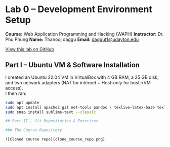 # Lab 0 – Development Environment Setup

**Course:** Web Application Programming and Hacking (WAPH) 
**Instructor:** Dr. Phu Phung
**Name:** Thanooj daggu
**Email:** daggut1@udayton.edu 

[View this lab on GitHub](https://github.com/daggut1/waph-daggut1/tree/main/labs/lab0)

## Part I – Ubuntu VM & Software Installation

I created an Ubuntu 22.04 VM in VirtualBox with 4 GB RAM, a 25 GB disk, and two network adapters (NAT for internet + Host-only for host→VM access).  
I then ran:
```bash
sudo apt update
sudo apt install apache2 git net-tools pandoc \ texlive-latex-base texlive-latex-extra texlive-fonts-extra
sudo snap install sublime-text --classic

## Part II – Git Repositories & Exercises

### The Course Repository

![Cloned course repo](clone_course_repo.png)

